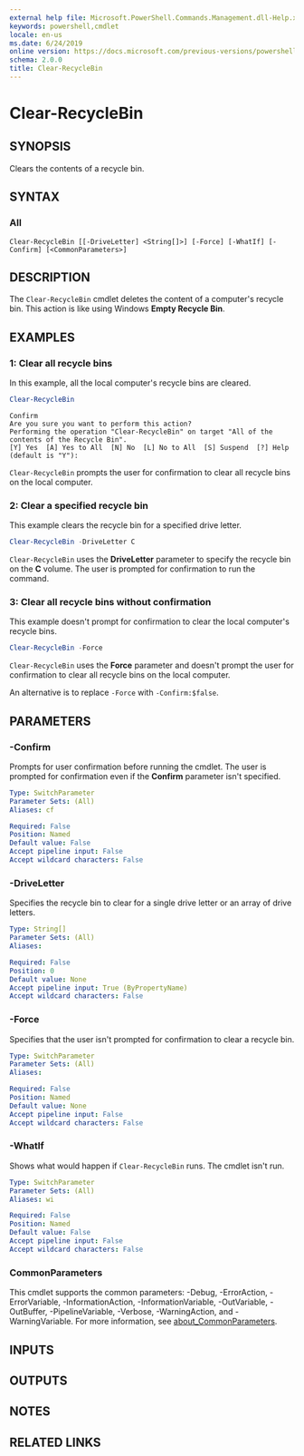 ```yaml
---
external help file: Microsoft.PowerShell.Commands.Management.dll-Help.xml
keywords: powershell,cmdlet
locale: en-us
ms.date: 6/24/2019
online version: https://docs.microsoft.com/previous-versions/powershell/module/microsoft.powershell.management/clear-recyclebin?view=powershell-5.0&WT.mc_id=ps-gethelp
schema: 2.0.0
title: Clear-RecycleBin
---
```


# Clear-RecycleBin

## SYNOPSIS
Clears the contents of a recycle bin.

## SYNTAX

### All

```
Clear-RecycleBin [[-DriveLetter] <String[]>] [-Force] [-WhatIf] [-Confirm] [<CommonParameters>]
```

## DESCRIPTION

The `Clear-RecycleBin` cmdlet deletes the content of a computer's recycle bin. This action is like
using Windows **Empty Recycle Bin**.

## EXAMPLES

### 1: Clear all recycle bins

In this example, all the local computer's recycle bins are cleared.

```powershell
Clear-RecycleBin
```

```Output
Confirm
Are you sure you want to perform this action?
Performing the operation "Clear-RecycleBin" on target "All of the contents of the Recycle Bin".
[Y] Yes  [A] Yes to All  [N] No  [L] No to All  [S] Suspend  [?] Help (default is "Y"):
```

`Clear-RecycleBin` prompts the user for confirmation to clear all recycle bins on the local
computer.

### 2: Clear a specified recycle bin

This example clears the recycle bin for a specified drive letter.

```powershell
Clear-RecycleBin -DriveLetter C
```

`Clear-RecycleBin` uses the **DriveLetter** parameter to specify the recycle bin on the **C**
volume. The user is prompted for confirmation to run the command.

### 3: Clear all recycle bins without confirmation

This example doesn't prompt for confirmation to clear the local computer's recycle bins.

```powershell
Clear-RecycleBin -Force
```

`Clear-RecycleBin` uses the **Force** parameter and doesn't prompt the user for confirmation to
clear all recycle bins on the local computer.

An alternative is to replace `-Force` with `-Confirm:$false`.

## PARAMETERS

### -Confirm

Prompts for user confirmation before running the cmdlet. The user is prompted for confirmation even
if the **Confirm** parameter isn't specified.

```yaml
Type: SwitchParameter
Parameter Sets: (All)
Aliases: cf

Required: False
Position: Named
Default value: False
Accept pipeline input: False
Accept wildcard characters: False
```

### -DriveLetter

Specifies the recycle bin to clear for a single drive letter or an array of drive letters.

```yaml
Type: String[]
Parameter Sets: (All)
Aliases:

Required: False
Position: 0
Default value: None
Accept pipeline input: True (ByPropertyName)
Accept wildcard characters: False
```

### -Force

Specifies that the user isn't prompted for confirmation to clear a recycle bin.

```yaml
Type: SwitchParameter
Parameter Sets: (All)
Aliases:

Required: False
Position: Named
Default value: None
Accept pipeline input: False
Accept wildcard characters: False
```

### -WhatIf

Shows what would happen if `Clear-RecycleBin` runs. The cmdlet isn't run.

```yaml
Type: SwitchParameter
Parameter Sets: (All)
Aliases: wi

Required: False
Position: Named
Default value: False
Accept pipeline input: False
Accept wildcard characters: False
```

### CommonParameters

This cmdlet supports the common parameters: -Debug, -ErrorAction, -ErrorVariable,
-InformationAction, -InformationVariable, -OutVariable, -OutBuffer, -PipelineVariable, -Verbose,
-WarningAction, and -WarningVariable. For more information, see [about_CommonParameters](https://go.microsoft.com/fwlink/?LinkID=113216).

## INPUTS

## OUTPUTS

## NOTES

## RELATED LINKS
